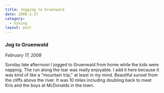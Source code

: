 ```yaml
---
title: Jogging to Gruenwald
date: 2008-2-17
category:
  - hiking
layout: post
---
```


### Jog to Gruenwald
_February 17, 2008_

Sunday late afternoon I jogged to Gruenwald from home while the kids were
napping. The run along the Isar was really enjoyable. I add it here because it
was kind of like a "mountain trip," at least in my mind. Beautiful sunset from
the cliffs above the river. It was 10 miles including doubling back to meet
Kris and the boys at McDonalds in the town.
